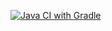 [![Java CI with Gradle](https://github.com/OlegFer/Testmode/actions/workflows/gradle.yml/badge.svg)](https://github.com/OlegFer/Testmode/actions/workflows/gradle.yml)
